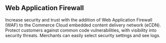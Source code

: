 ## Web Application Firewall
Increase security and trust with the addition of Web Application Firewall (WAF) to the Commerce Cloud embedded content delivery network (eCDN). Protect customers against common code vulnerabilities, with visibility into security threats. Merchants can easily select security settings and see logs.
